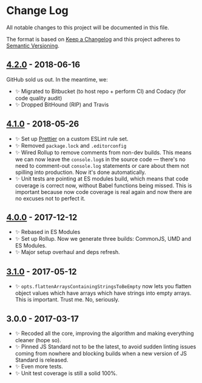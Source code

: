 # Change Log

All notable changes to this project will be documented in this file.

The format is based on [Keep a Changelog](http://keepachangelog.com/)
and this project adheres to [Semantic Versioning](http://semver.org/).

## [4.2.0] - 2018-06-16

GitHub sold us out. In the meantime, we:

- ✨ Migrated to Bitbucket (to host repo + perform CI) and Codacy (for code quality audit)
- ✨ Dropped BitHound (RIP) and Travis

## [4.1.0] - 2018-05-26

- ✨ Set up [Prettier](https://prettier.io) on a custom ESLint rule set.
- ✨ Removed `package.lock` and `.editorconfig`
- ✨ Wired Rollup to remove comments from non-dev builds. This means we can now leave the `console.log`s in the source code — there's no need to comment-out `console.log` statements or care about them not spilling into production. Now it's done automatically.
- ✨ Unit tests are pointing at ES modules build, which means that code coverage is correct now, without Babel functions being missed. This is important because now code coverage is real again and now there are no excuses not to perfect it.

## [4.0.0] - 2017-12-12

- ✨ Rebased in ES Modules
- ✨ Set up Rollup. Now we generate three builds: CommonJS, UMD and ES Modules.
- ✨ Major setup overhaul and deps refresh.

## [3.1.0] - 2017-05-12

- ✨ `opts.flattenArraysContainingStringsToBeEmpty` now lets you flatten object values which have arrays which have strings into empty arrays. This is important. Trust me. No, seriously.

## 3.0.0 - 2017-03-17

- ✨ Recoded all the core, improving the algorithm and making everything cleaner (hope so).
- ✨ Pinned JS Standard not to be the latest, to avoid sudden linting issues coming from nowhere and blocking builds when a new version of JS Standard is released.
- ✨ Even more tests.
- ✨ Unit test coverage is still a solid 100%.

[3.0.0]: https://bitbucket.org/codsen/object-flatten-all-arrays/branches/compare/v3.0.0%0Dv2.0.0#diff
[3.1.0]: https://bitbucket.org/codsen/object-flatten-all-arrays/branches/compare/v3.1.0%0Dv3.0.1#diff
[4.0.0]: https://bitbucket.org/codsen/object-flatten-all-arrays/branches/compare/v4.0.0%0Dv3.1.4#diff
[4.1.0]: https://bitbucket.org/codsen/object-flatten-all-arrays/branches/compare/v4.1.0%0Dv4.0.6#diff
[4.2.0]: https://bitbucket.org/codsen/object-flatten-all-arrays/branches/compare/v4.2.0%0Dv4.1.0#diff
